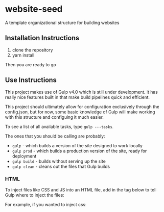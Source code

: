 # website-seed
A template organizational structure for building websites


## Installation Instructions
1. clone the repository
1. yarn install

Then you are ready to go

## Use Instructions
This project makes use of Gulp v4.0 which is still under development. It has really nice features built in that make build pipelines quick and efficient.

This project should ultimately allow for configuration exclusively through the config.json, but for now, some basic knowledge of Gulp will make working with this structure and configuing it much easier.

To see a list of all available tasks, type `gulp ---tasks`.

The ones that you should be calling are probably:
* `gulp` - which builds a version of the site designed to work locally
* `gulp prod` - which builds a production version of the site, ready for deployment
* `gulp build` - builds without serving up the site
* `gulp clean` - cleans out the files that Gulp builds


### HTML
To inject files like CSS and JS into an HTML file, add in the tag below to tell Gulp where to inject the files:
<!-- inject:<file type> -->
<!-- endinject -->

For example, if you wanted to inject css:
<!-- inject:css -->
<!-- endinject -->
